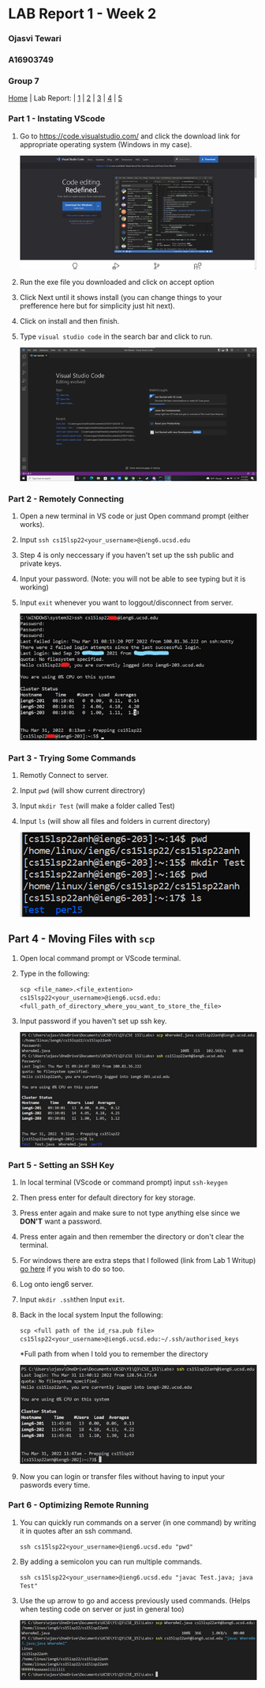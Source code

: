 # LAB Report 1 - Week 2
### Ojasvi Tewari
### A16903749
### Group 7

[Home](index.html) | Lab Report: | [1](lab-report-1-week-2.html) | [2](lab-report-2-week-4.html) | [3](lab-report-3-week-6.html) | [4](lab-report-4-week-8.html) | [5](lab-report-5-week-10.html)

### Part 1 - Instating VScode
1. Go to https://code.visualstudio.com/ and click the download link for appropriate operating system (Windows in my case).

    ![VS_website](Screenshots/LAB1_VSWeb.png)
2. Run the exe file you downloaded and click on accept option 
3. Click Next until it shows install (you can change things to your prefference here but for simplicity just hit next).
4. Click on install and then finish.
5. Type `visual studio code` in the search bar and click to run.

    ![VS_running](Screenshots/LAB1_VSApp.png)

### Part 2 - Remotely Connecting
1. Open a new terminal in VS code or just Open command prompt (either works).
2. Input `ssh cs15lsp22<your_username>@ieng6.ucsd.edu`
3. Step 4 is only neccessary if you haven't set up the ssh public and private keys.
4. Input your password. (Note: you will not be able to see typing but it is working)
5. Input `exit` whenever you want to loggout/disconnect from server.

    ![SSH_running](Screenshots/LAB1_SSH.jpg)

### Part 3 - Trying Some Commands
1. Remotly Connect to server. 
2. Input `pwd` (will show current directrory)
3. Input `mkdir Test` (will make a folder called Test)
4. Input `ls` (will show all files and folders in current directory)

    ![SRVRCMDS_running](Screenshots/LAB1_SRVRCmds.png)

## Part 4 - Moving Files with `scp`
1. Open local command prompt or VScode terminal.
2. Type in the following:

    `scp <file_name>.<file_extention> cs15lsp22<your_username>@ieng6.ucsd.edu:<full_path_of_directory_where_you_want_to_store_the_file>`
3. Input password if you haven't set up ssh key.

    ![SCP_running](Screenshots/LAB1_SCP.png)

### Part 5 - Setting an SSH Key
1. In local terminal (VScode or command prompt) input `ssh-keygen`
2. Then press enter for default directory for key storage.
3. Press enter again and make sure to not type anything else since we **DON'T** want a password.
4. Press enter again and then remember the directory or don't clear the terminal.
5. For windows there are extra steps that I followed (link from Lab 1 Writup) [go here](https://docs.microsoft.com/en-us/windows-server/administration/openssh/openssh_keymanagement#user-key-generation) if you wish to do so too.
6. Log onto ieng6 server.
7. Input `mkdir .ssh`then Input `exit`.
8. Back in the local system Input the following:

    `scp <full path of the id_rsa.pub file> cs15lsp22<your_username>@ieng6.ucsd.edu:~/.ssh/authorised_keys`

    *Full path from when I told you to remember the directory

    ![SSH-KEYGEN_running](Screenshots/LAB1_KEY.png)

9. Now you can login or transfer files without having to input your paswords every time.

### Part 6 - Optimizing Remote Running
1. You can quickly run commands on a server (in one command) by writing it in quotes after an ssh command.

    `ssh cs15lsp22<your_username>@ieng6.ucsd.edu "pwd"`
2. By adding a semicolon you can run multiple commands.

    `ssh cs15lsp22<your_username>@ieng6.ucsd.edu "javac Test.java; java Test"`
3. Use the up arrow to go and access previously used commands. (Helps when testing code on server or just in general too)

    ![SPEED_running](Screenshots/LAB1_SPEED.png)
